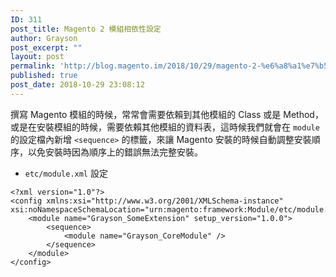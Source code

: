 ```yaml
---
ID: 311
post_title: Magento 2 模組相依性設定
author: Grayson
post_excerpt: ""
layout: post
permalink: 'http://blog.magento.im/2018/10/29/magento-2-%e6%a8%a1%e7%b5%84%e7%9b%b8%e4%be%9d%e6%80%a7%e8%a8%ad%e5%ae%9a/'
published: true
post_date: 2018-10-29 23:08:12
---
```

撰寫 Magento 模組的時候，常常會需要依賴到其他模組的 Class 或是 Method，或是在安裝模組的時候，需要依賴其他模組的資料表，這時候我們就會在 <code>module</code> 的設定檔內新增 <code>&lt;sequence&gt;</code> 的標籤，來讓 Magento 安裝的時候自動調整安裝順序，以免安裝時因為順序上的錯誤無法完整安裝。

<ul>
<li><code>etc/module.xml</code> 設定</li>
</ul>

<pre class="line-numbers prism-highlight" data-start="1"><code class="language-xml">&lt;?xml version="1.0"?&gt;
&lt;config xmlns:xsi="http://www.w3.org/2001/XMLSchema-instance" xsi:noNamespaceSchemaLocation="urn:magento:framework:Module/etc/module.xsd"&gt;
    &lt;module name="Grayson_SomeExtension" setup_version="1.0.0"&gt;
        &lt;sequence&gt;
            &lt;module name="Grayson_CoreModule" /&gt;
        &lt;/sequence&gt;
    &lt;/module&gt;
&lt;/config&gt;
</code></pre>